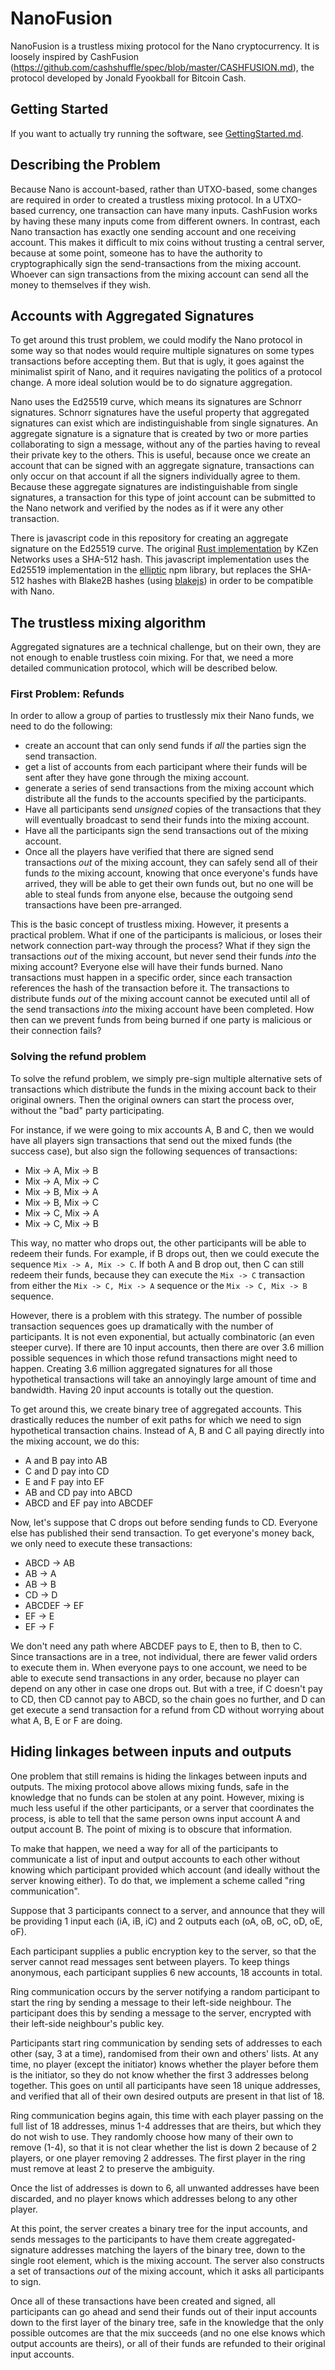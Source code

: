# NanoFusion

NanoFusion is a trustless mixing protocol for the Nano cryptocurrency. It is loosely inspired by CashFusion (https://github.com/cashshuffle/spec/blob/master/CASHFUSION.md), the protocol developed by Jonald Fyookball for Bitcoin Cash.

## Getting Started

If you want to actually try running the software, see [GettingStarted.md](GettingStarted.md).

## Describing the Problem

Because Nano is account-based, rather than UTXO-based, some changes are required in order to created a trustless mixing protocol. In a UTXO-based currency, one transaction can have many inputs. CashFusion works by having these many inputs come from different owners. In contrast, each Nano transaction has exactly one sending account and one receiving account. This makes it difficult to mix coins without trusting a central server, because at some point, someone has to have the authority to cryptographically sign the send-transactions from the mixing account. Whoever can sign transactions from the mixing account can send all the money to themselves if they wish.

## Accounts with Aggregated Signatures

To get around this trust problem, we could modify the Nano protocol in some way so that nodes would require multiple signatures on some types transactions before accepting them. But that is ugly, it goes against the minimalist spirit of Nano, and it requires navigating the politics of a protocol change. A more ideal solution would be to do signature aggregation.

Nano uses the Ed25519 curve, which means its signatures are Schnorr signatures. Schnorr signatures have the useful property that aggregated signatures can exist which are indistinguishable from single signatures. An aggregate signature is a signature that is created by two or more parties collaborating to sign a message, without any of the parties having to reveal their private key to the others. This is useful, because once we create an account that can be signed with an aggregate signature, transactions can only occur on that account if all the signers individually agree to them. Because these aggregate signatures are indistinguishable from single signatures, a transaction for this type of joint account can be submitted to the Nano network and verified by the nodes as if it were any other transaction.

There is javascript code in this repository for creating an aggregate signature on the Ed25519 curve. The original [Rust implementation](https://github.com/KZen-networks/multi-party-eddsa) by KZen Networks uses a SHA-512 hash. This javascript implementation uses the Ed25519 implementation in the [elliptic](https://www.npmjs.com/package/elliptic) npm library, but replaces the SHA-512 hashes with Blake2B hashes (using [blakejs](https://www.npmjs.com/package/blakejs)) in order to be compatible with Nano.

## The trustless mixing algorithm

Aggregated signatures are a technical challenge, but on their own, they are not enough to enable trustless coin mixing. For that, we need a more detailed communication protocol, which will be described below.

### First Problem: Refunds

In order to allow a group of parties to trustlessly mix their Nano funds, we need to do the following:
* create an account that can only send funds if _all_ the parties sign the send transaction.
* get a list of accounts from each participant where their funds will be sent after they have gone through the mixing account.
* generate a series of send transactions from the mixing account which distribute all the funds to the accounts specified by the participants.
* Have all participants send _unsigned_ copies of the transactions that they will eventually broadcast to send their funds into the mixing account.
* Have all the participants sign the send transactions out of the mixing account.
* Once all the players have verified that there are signed send transactions _out_ of the mixing account, they can safely send all of their funds _to_ the mixing account, knowing that once everyone's funds have arrived, they will be able to get their own funds out, but no one will be able to steal funds from anyone else, because the outgoing send transactions have been pre-arranged.

This is the basic concept of trustless mixing. However, it presents a practical problem. What if one of the participants is malicious, or loses their network connection part-way through the process? What if they sign the transactions _out_ of the mixing account, but never send their funds _into_ the mixing account? Everyone else will have their funds burned. Nano transactions must happen in a specific order, since each transaction references the hash of the transaction before it. The transactions to distribute funds _out_ of the mixing account cannot be executed until all of the send transactions _into_ the mixing account have been completed. How then can we prevent funds from being burned if one party is malicious or their connection fails?

### Solving the refund problem

To solve the refund problem, we simply pre-sign multiple alternative sets of transactions which distribute the funds in the mixing account back to their original owners. Then the original owners can start the process over, without the "bad" party participating.

For instance, if we were going to mix accounts A, B and C, then we would have all players sign transactions that send out the mixed funds (the success case), but also sign the following sequences of transactions:

* Mix -> A, Mix -> B
* Mix -> A, Mix -> C
* Mix -> B, Mix -> A
* Mix -> B, Mix -> C
* Mix -> C, Mix -> A
* Mix -> C, Mix -> B

This way, no matter who drops out, the other participants will be able to redeem their funds. For example, if B drops out, then we could execute the sequence `Mix -> A, Mix -> C`. If both A and B drop out, then C can still redeem their funds, because they can execute the `Mix -> C` transaction from either the `Mix -> C, Mix -> A` sequence or the `Mix -> C, Mix -> B` sequence.

However, there is a problem with this strategy. The number of possible transaction sequences goes up dramatically with the number of participants. It is not even exponential, but actually combinatoric (an even steeper curve). If there are 10 input accounts, then there are over 3.6 million possible sequences in which those refund transactions might need to happen. Creating 3.6 million aggregated signatures for all those hypothetical transactions will take an annoyingly large amount of time and bandwidth. Having 20 input accounts is totally out the question.

To get around this, we create binary tree of aggregated accounts. This drastically reduces the number of exit paths for which we need to sign hypothetical transaction chains. Instead of A, B and C all paying directly into the mixing account, we do this:

* A and B pay into AB
* C and D pay into CD
* E and F pay into EF
* AB and CD pay into ABCD
* ABCD and EF pay into ABCDEF

Now, let's suppose that C drops out before sending funds to CD. Everyone else has published their send transaction. To get everyone's money back, we only need to execute these transactions:

* ABCD -> AB
* AB -> A
* AB -> B
* CD -> D
* ABCDEF -> EF
* EF -> E
* EF -> F

We don't need any path where ABCDEF pays to E, then to B, then to C. Since transactions are in a tree, not individual, there are fewer valid orders to execute them in. When everyone pays to one account, we need to be able to execute send transactions in any order, because no player can depend on any other in case one drops out. But with a tree, if C doesn't pay to CD, then CD cannot pay to ABCD, so the chain goes no further, and D can get execute a send transaction for a refund from CD without worrying about what A, B, E or F are doing.

## Hiding linkages between inputs and outputs

One problem that still remains is hiding the linkages between inputs and outputs. The mixing protocol above allows mixing funds, safe in the knowledge that no funds can be stolen at any point. However, mixing is much less useful if the other participants, or a server that coordinates the process, is able to tell that the same person owns input account A and output account B. The point of mixing is to obscure that information.

To make that happen, we need a way for all of the participants to communicate a list of input and output accounts to each other without knowing which participant provided which account (and ideally without the server knowing either). To do that, we implement a scheme called "ring communication".

Suppose that 3 participants connect to a server, and announce that they will be providing 1 input each (iA, iB, iC) and 2 outputs each (oA, oB, oC, oD, oE, oF).

Each participant supplies a public encryption key to the server, so that the server cannot read messages sent between players. To keep things anonymous, each participant supplies 6 new accounts, 18 accounts in total.

Ring communication occurs by the server notifying a random participant to start the ring by sending a message to their left-side neighbour. The participant does this by sending a message to the server, encrypted with their left-side neighbour's public key.

Participants start ring communication by sending sets of addresses to each other (say, 3 at a time), randomised from their own and others' lists. At any time, no player (except the initiator) knows whether the player before them is the initiator, so they do not know whether the first 3 addresses belong together. This goes on until all participants have seen 18 unique addresses, and  verified that all of their own desired outputs are present in that list of 18.

Ring communication begins again, this time with each player passing on the full list of 18 addresses, minus 1-4 addresses that are theirs, but which they do not wish to use. They randomly choose how many of their own to remove (1-4), so that it is not clear whether the list is down 2 because of 2 players, or one player removing 2 addresses. The first player in the ring must remove at least 2 to preserve the ambiguity.

Once the list of addresses is down to 6, all unwanted addresses have been discarded, and no player knows which addresses belong to any other player.

At this point, the server creates a binary tree for the input accounts, and sends messages to the participants to have them create aggregated-signature addresses matching the layers of the binary tree, down to the single root element, which is the mixing account. The server also constructs a set of transactions _out_ of the mixing account, which it asks all participants to sign.

Once all of these transactions have been created and signed, all participants can go ahead and send their funds out of their input accounts down to the first layer of the binary tree, safe in the knowledge that the only possible outcomes are that the mix succeeds (and no one else knows which output accounts are theirs), or all of their funds are refunded to their original input accounts.

